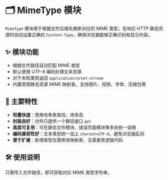 # 🗂️ MimeType 模块

`MimeType` 模块用于根据文件后缀名推断对应的 MIME 类型，在响应 HTTP 静态资源时自动设置正确的 `Content-Type`，确保浏览器能够正确识别和显示内容。

## ✨ 模块功能

- 根据文件路径自动匹配 MIME 类型
- 默认使用 UTF-8 编码处理文本资源
- 对于未知类型返回 `application/octet-stream`
- 内置常用静态资源 MIME 映射表，支持图片、视频、字体、压缩包等

## 📌 主要特性

- **轻量快速**：使用哈希表查找，效率高
- **封装良好**：对外只提供一个静态接口 `get`
- **高度可复用**：可在静态文件模块、错误页面模块等多处统一调用
- **编码兼容性好**：文本类型统一加上 `charset=UTF-8`，避免浏览器乱码
- **便于扩展**：新增类型仅需修改映射表，无需更改逻辑代码

## 🛠️ 使用说明

只需传入文件路径，即可获取对应 MIME 类型字符串。
